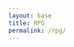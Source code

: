 ```yaml
---
layout: base
title: RPG
permalink: /rpg/
---
```


<canvas id='gameCanvas'></canvas>

<script type="module">
    import GameControl from '{{site.baseurl}}/assets/js/rpg/GameControl.js';

    // Background data
    const image_src = "{{site.baseurl}}/images/rpg/water.png";
    const image_data = {
        pixels: {height: 580, width: 1038}
    };
    const image = {src: image_src, data: image_data};

    // Sprite data
    const sprite_src = "{{site.baseurl}}/images/rpg/turtle.png";
    const sprite_data = {
        SCALE_FACTOR: 10,
        STEP_FACTOR: 1000,
        ANIMATION_RATE: 50,
        pixels: {height: 280, width: 256},
        orientation: {rows: 4, columns: 3 },
        up: { start: 0, row: 0, columns: 3 },     // Row 3, 3 frames for "up" animation
        down: { start: 0, row: 2, columns: 3 },  // Row 0, 3 frames for "down" animation
        left: { start: 0, row: 3, columns: 3 },  // Row 1, 3 frames for "left" animation
        right: { start: 0, row: 1, columns: 3 } // Row 2, 3 frames for "right" animation

    }; 
    
    const sprite = {src: sprite_src, data: sprite_data};

    // Assets for game
    //const assets = {}
    //const assets = {image: image}
    //const assets = {sprite: sprite}
    const assets = {image: image, sprite: sprite}

    // Get the canvas element and set up the 2D rendering context
const canvas = document.getElementById('gameCanvas');
const ctx = canvas.getContext('2d');

// Create a new Image object
const npcImage = new Image();

// Set the source of the image
npcImage.src = 'images/rpg/warrior.png';

// When the image loads, draw it on the canvas
npcImage.onload = function() {
    // Draw the NPC at position (x, y) with specified width and height
    const x = 100; // X-coordinate
    const y = 150; // Y-coordinate
    const width = 64; // Width of the image
    const height = 64; // Height of the image
    ctx.drawImage(npcImage, x, y, width, height);
};

    // Start game engine
    GameControl.start(assets);
    
